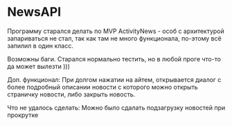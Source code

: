 # NewsAPI
Программу старался делать по MVP
ActivityNews - особ с архитектурой запариваться не стал, так как там не много функционала, по-этому всё запилил в один класс.

Возможны баги. Старался нормально тестить, но в любой проге что-то да может вылезти )))

Доп. функционал:
При долгом нажатии на айтем, открывается диалог с более подробный описании новости с которого можно открыть страничку новости, либо закрыть новость.

Что не удалось сделать:
Можно было сдалать подзагрузку новостей при прокрутке 
